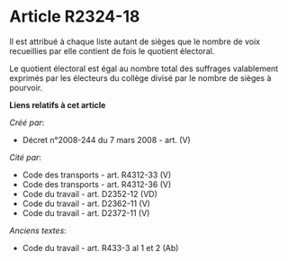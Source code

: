 # Article R2324-18

Il est attribué à chaque liste autant de sièges que le nombre de voix recueillies par elle contient de fois le quotient
électoral.

Le quotient électoral est égal au nombre total des suffrages valablement exprimés par les électeurs du collège divisé par le
nombre de sièges à pourvoir.

**Liens relatifs à cet article**

_Créé par_:

  - Décret n°2008-244 du 7 mars 2008 - art. (V)

_Cité par_:

  - Code des transports - art. R4312-33 (V)
  - Code des transports - art. R4312-36 (V)
  - Code du travail - art. D2352-12 (VD)
  - Code du travail - art. D2362-11 (V)
  - Code du travail - art. D2372-11 (V)

_Anciens textes_:

  - Code du travail - art. R433-3 al 1 et 2 (Ab)
